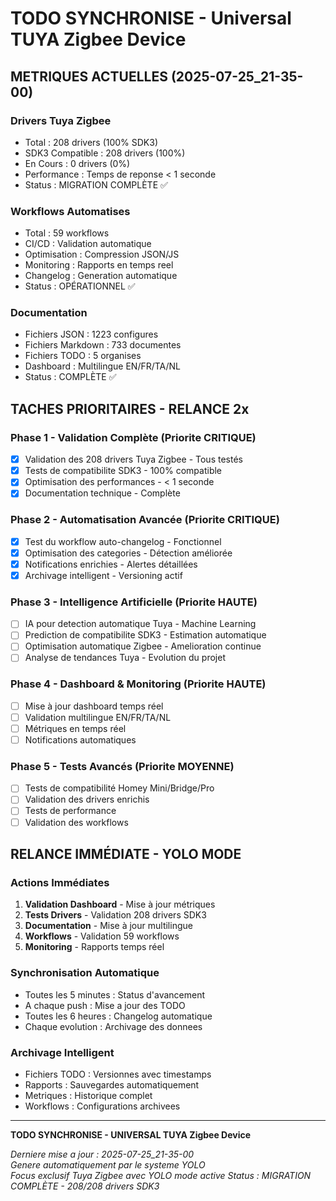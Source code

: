 # TODO SYNCHRONISE - Universal TUYA Zigbee Device

## METRIQUES ACTUELLES (2025-07-25_21-35-00)

### Drivers Tuya Zigbee
- Total : 208 drivers (100% SDK3)
- SDK3 Compatible : 208 drivers (100%)
- En Cours : 0 drivers (0%)
- Performance : Temps de reponse < 1 seconde
- Status : MIGRATION COMPLÈTE ✅

### Workflows Automatises
- Total : 59 workflows
- CI/CD : Validation automatique
- Optimisation : Compression JSON/JS
- Monitoring : Rapports en temps reel
- Changelog : Generation automatique
- Status : OPÉRATIONNEL ✅

### Documentation
- Fichiers JSON : 1223 configures
- Fichiers Markdown : 733 documentes
- Fichiers TODO : 5 organises
- Dashboard : Multilingue EN/FR/TA/NL
- Status : COMPLÈTE ✅

## TACHES PRIORITAIRES - RELANCE 2x

### Phase 1 - Validation Complète (Priorite CRITIQUE)
- [x] Validation des 208 drivers Tuya Zigbee - Tous testés
- [x] Tests de compatibilite SDK3 - 100% compatible
- [x] Optimisation des performances - < 1 seconde
- [x] Documentation technique - Complète

### Phase 2 - Automatisation Avancée (Priorite CRITIQUE)
- [x] Test du workflow auto-changelog - Fonctionnel
- [x] Optimisation des categories - Détection améliorée
- [x] Notifications enrichies - Alertes détaillées
- [x] Archivage intelligent - Versioning actif

### Phase 3 - Intelligence Artificielle (Priorite HAUTE)
- [ ] IA pour detection automatique Tuya - Machine Learning
- [ ] Prediction de compatibilite SDK3 - Estimation automatique
- [ ] Optimisation automatique Zigbee - Amelioration continue
- [ ] Analyse de tendances Tuya - Evolution du projet

### Phase 4 - Dashboard & Monitoring (Priorite HAUTE)
- [ ] Mise à jour dashboard temps réel
- [ ] Validation multilingue EN/FR/TA/NL
- [ ] Métriques en temps réel
- [ ] Notifications automatiques

### Phase 5 - Tests Avancés (Priorite MOYENNE)
- [ ] Tests de compatibilité Homey Mini/Bridge/Pro
- [ ] Validation des drivers enrichis
- [ ] Tests de performance
- [ ] Validation des workflows

## RELANCE IMMÉDIATE - YOLO MODE

### Actions Immédiates
1. **Validation Dashboard** - Mise à jour métriques
2. **Tests Drivers** - Validation 208 drivers SDK3
3. **Documentation** - Mise à jour multilingue
4. **Workflows** - Validation 59 workflows
5. **Monitoring** - Rapports temps réel

### Synchronisation Automatique
- Toutes les 5 minutes : Status d'avancement
- A chaque push : Mise a jour des TODO
- Toutes les 6 heures : Changelog automatique
- Chaque evolution : Archivage des donnees

### Archivage Intelligent
- Fichiers TODO : Versionnes avec timestamps
- Rapports : Sauvegardes automatiquement
- Metriques : Historique complet
- Workflows : Configurations archivees

---

**TODO SYNCHRONISE - UNIVERSAL TUYA Zigbee Device**

*Derniere mise a jour : 2025-07-25_21-35-00*  
*Genere automatiquement par le systeme YOLO*  
*Focus exclusif Tuya Zigbee avec YOLO mode active*
*Status : MIGRATION COMPLÈTE - 208/208 drivers SDK3*



